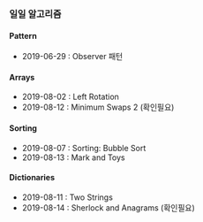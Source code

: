 ### 일일 알고리즘

#### Pattern
- 2019-06-29 : Observer 패턴

#### Arrays
- 2019-08-02 : Left Rotation
- 2019-08-12 : Minimum Swaps 2 (확인필요)

#### Sorting
- 2019-08-07 : Sorting: Bubble Sort
- 2019-08-13 : Mark and Toys

#### Dictionaries
- 2019-08-11 : Two Strings
- 2019-08-14 : Sherlock and Anagrams (확인필요)